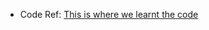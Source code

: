 * Code Ref: 
[This is where we learnt the code](http://interactivepython.org/courselib/static/pythonds/Trees/BinaryHeapImplementation.html)
